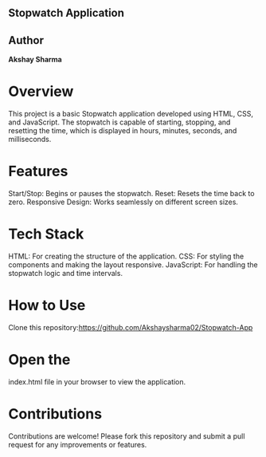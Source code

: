 ## Stopwatch Application

## Author
 **Akshay Sharma**
 
# Overview
This project is a basic Stopwatch application developed using HTML, CSS, and JavaScript. The stopwatch is capable of starting, stopping, and resetting the time, which is displayed in hours, minutes, seconds, and milliseconds.

# Features
Start/Stop: Begins or pauses the stopwatch.
Reset: Resets the time back to zero.
Responsive Design: Works seamlessly on different screen sizes.

# Tech Stack
HTML: For creating the structure of the application.
CSS: For styling the components and making the layout responsive.
JavaScript: For handling the stopwatch logic and time intervals.

# How to Use
Clone this repository:https://github.com/Akshaysharma02/Stopwatch-App

# Open the 
index.html file in your browser to view the application.

# Contributions
Contributions are welcome! Please fork this repository and submit a pull request for any improvements or features.
